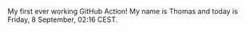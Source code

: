 My first ever working GitHub Action!
My name is Thomas and today is Friday, 8 September, 02:16 CEST. 
